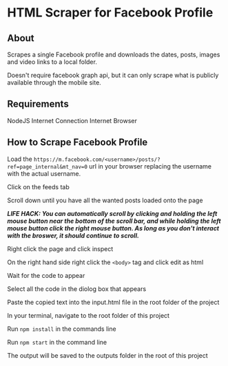 # HTML Scraper for Facebook Profile

## About
Scrapes a single Facebook profile and downloads the dates, posts, images and video links to a local folder.

Doesn't require facebook graph api, but it can only scrape what is publicly available through the mobile site.

## Requirements
NodeJS
Internet Connection
Internet Browser

## How to Scrape Facebook Profile
Load the `https://m.facebook.com/<username>/posts/?ref=page_internal&mt_nav=0` url in your browser replacing the username with the actual username.

Click on the feeds tab

Scroll down until you have all the wanted posts loaded onto the page

***LIFE HACK: You can automatically scroll by clicking and holding the left mouse button near the bottom of the scroll bar, and while holding the left mouse button click the right mouse button. As long as you don't interact with the broswer, it should continue to scroll.***

Right click the page and click inspect

On the right hand side right click the `<body>` tag and click edit as html

Wait for the code to appear

Select all the code in the diolog box that appears

Paste the copied text into the input.html file in the root folder of the project

In your terminal, navigate to the root folder of this project

Run `npm install` in the commands line

Run `npm start` in the command line

The output will be saved to the outputs folder in the root of this project
